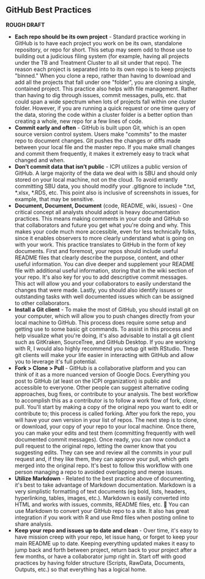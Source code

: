## GitHub Best Practices

**ROUGH DRAFT**

- **Each repo should be its own project** - Standard practice working in GitHub is to have each project you work on be its own, standalone repository, or repo for short. This setup may seem odd to those use to building out a judicious filing system (for example, having all projects under the TB and Treatment Cluster to all sit under that repo). The reason each project is separated into to its own repo is to keep projects "binned." When you clone a repo, rather than having to download and add all the projects that fall under one "folder", you are cloning a single, contained project. This practice also helps with file management. Rather than having to dig through issues, commit messages, pulls, etc. that could span a wide spectrum when lots of projects fall within one cluster folder. However, if you are running a quick request or one time query of the data, storing the code within a cluster folder is a better option than creating a whole, new repo for a few lines of code.
- **Commit early and often** - GitHub is built upon Git, which is an open source version control system. Users make "commits" to the master repo to document changes. Git pushes the changes or diffs made between your local file and the master repo. If you make small changes and commit them frequently, it makes it extremely easy to track what changed and when.     
- **Don’t commit data that isn’t public** - ICPI utilizes a public version of GitHub. A large majority of the data we deal with is SBU and should only stored on your local machine, not on the cloud. To avoid errantly committing SBU data, you should modify your .gitignore to include \*.txt, \*.xlsx, \*.RDS, etc.   This point also is inclusive of screenshots in issues, for example, that may be sensitive.
- **Document, Document, Document** (code, README, wiki, issues) - One critical concept all analysts should adopt is heavy documentation practices. This means making comments in your code and GitHub so that collaborators and future you get what you're doing and why. This makes your code much more accessible, even for less technically folks, since it enables observers to more clearly understand what is going on with your work. This practice translates to GitHub in the form of key documents. First and foremost, your repos should include useful README files that clearly describe the purpose, content, and other useful information. You can dive deeper and supplement your README file with additional useful information, storing that in the wiki section of your repo.  It's also key for you to add descriptive commit messages. This act will allow you and your collaborators to easily understand the changes that were made. Lastly, you should also identify issues or outstanding tasks with well documented issues which can be assigned to other collaborators.
- **Install a Git client** - To make the most of GitHub, you should install git on your computer, which will allow you to push changes directly from your local machine to GitHub. This process does require some setup and getting use to some basic git commands. To assist in this process and help visualize what you're doing, it's also advisable to install a git client such as GitKraken, SourceTree, and GitHub Desktop. If you are working with R, I would also highly recommend you setup git with RStudio. These git clients will make your life easier in interacting with GitHub and allow you to leverage it's full potential.
- **Fork > Clone > Pull** - GitHub is a collaborative platform and you can think of it as a more nuanced version of Google Docs. Everything you post to GitHub (at least on the ICPI organization) is public and accessible to everyone. Other people can suggest alternative coding approaches, bug fixes, or contribute to your analysis. The best workflow to accomplish this as a contributor is to follow a work flow of fork, clone, pull. You'll start by making a copy of the original repo you want to edit or contribute to; this process is called forking. After you fork the repo, you will have your own version in your list of repos. The next step is to clone, or download, your copy of your repo to your local machine. Once there, you can make your edits and test them (committing frequently with well documented commit messages). Once ready, you can now conduct a pull request to the original repo, letting the owner know that you suggesting edits. They can see and review all the commits in your pull request and, if they like them, they can approve your pull, which gets merged into the original repo. It's best to follow this workflow with one person managing a repo to avoided overlapping and merge issues.
- **Utilize Markdown** - Related to the best practice above of documenting, it's best to take advantage of Markdown documentation. Markdown is a very simplistic formatting of text documents (eg bold, lists, headers, hyperlinking, tables, images, etc.). Markdown is easily converted into HTML and works with issues, commits, README files, etc. :raised_hands: You can use Markdown to convert your GitHub repo to a site. It also has great integration if you work with R and use Rmd files when posting online to share analysis.
- **Keep your repo and issues up to date and clean** - Over time, it's easy to have mission creep with your repo, let issue hang, or forget to keep your main README up to date. Keeping everything updated makes it easy to jump back and forth between project, return back to your project after a few months, or have a collaborator jump right in. Start off with good practices by having folder structure (Scripts, RawData, Documents, Outputs, etc.) so that everything has a logical home.
